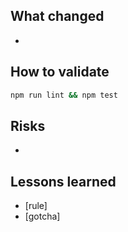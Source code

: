## What changed
<!-- Brief summary of what was modified/added/removed -->
- 

## How to validate
```bash
npm run lint && npm test
```

<!-- Additional verification steps if needed -->

## Risks
<!-- Potential breaking changes, dependencies, backwards compatibility -->
- 

## Lessons learned
<!-- Also update docs/COPILOT_MEMORY.md with these -->
- [rule] 
- [gotcha] 
